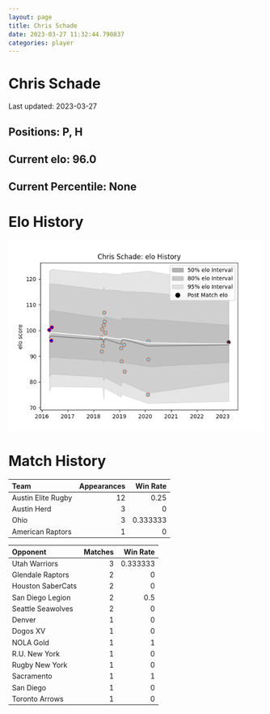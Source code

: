```yaml
---  
layout: page  
title: Chris Schade  
date: 2023-03-27 11:32:44.790837  
categories: player  
---
```

# Chris Schade


Last updated: 2023-03-27
## Positions: P, H

## Current elo: 96.0

## Current Percentile: None

# Elo History


![elo history](history_ChrisSchade.png)
# Match History


| Team               |   Appearances |   Win Rate |
|:-------------------|--------------:|-----------:|
| Austin Elite Rugby |            12 |   0.25     |
| Austin Herd        |             3 |   0        |
| Ohio               |             3 |   0.333333 |
| American Raptors   |             1 |   0        |

| Opponent          |   Matches |   Win Rate |
|:------------------|----------:|-----------:|
| Utah Warriors     |         3 |   0.333333 |
| Glendale Raptors  |         2 |   0        |
| Houston SaberCats |         2 |   0        |
| San Diego Legion  |         2 |   0.5      |
| Seattle Seawolves |         2 |   0        |
| Denver            |         1 |   0        |
| Dogos XV          |         1 |   0        |
| NOLA Gold         |         1 |   1        |
| R.U. New York     |         1 |   0        |
| Rugby New York    |         1 |   0        |
| Sacramento        |         1 |   1        |
| San Diego         |         1 |   0        |
| Toronto Arrows    |         1 |   0        |